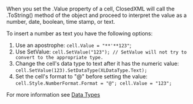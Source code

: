 When you set the .Value property of a cell, ClosedXML will call the .ToString() method of the object and proceed to interpret the value as a number, date, boolean, time stamp, or text.  

To insert a number as text you have the following options:  

1.  Use an apostrophe: `cell.Value = "**'**123"`;
2.  Use SetValue: `cell.SetValue("123"); // SetValue will not try to convert to the appropriate type.`
3.  Change the cell's data type to text after it has the numeric value: `cell.SetValue(123).SetDataType(XLDataType.Text);`
4.  Set the cell's format to "@" before setting the value: `cell.Style.NumberFormat.Format = "@"; cell.Value = "123";`

For more information see [Data Types](Data-Types)
